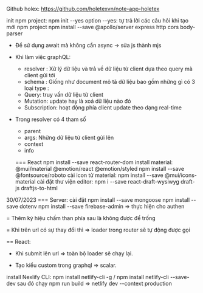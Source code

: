 Github holex:
https://github.com/holetexvn/note-app-holetex

init npm project: npm init --yes
option --yes: tự trả lời các câu hỏi khi tạo mới npm project
npm install --save @apollo/server express http cors body-parser

- Để sử dụng await mà không cần async -> sửa js thành mjs

- Khi làm việc graphQL:

  - resolver : Xử lý dữ liệu và trả về dữ liệu từ client dựa theo query mà client gửi tới
  - schema : Giống như document mô tã dữ liệu bao gồm những gì
    có 3 loại type :

  * Query: truy vấn dữ liệu từ client
  * Mutation: update hay là xoá dữ liệu nào đó
  * Subscription: hoạt động phía client update theo dạng real-time

- Trong resolver có 4 tham số

  - parent
  - args: Những dữ liệu từ client gửi lên
  - context
  - info

  === React
  npm install --save react-router-dom
  install material: @mui/material @emotion/react @emotion/styled
  npm install --save @fontsource/roboto
  cài icon từ material: npm install --save @mui/icons-material
  cài đặt thư viện editor: npm i --save react-draft-wysiwyg draft-js draftjs-to-html

30/07/2023
=== Server: cài đặt
npm install --save mongoose
npm install --save dotenv
npm install --save firebase-admin => thực hiện cho authen

= Thêm ký hiệu chấm than phía sau là không được để trống

= Khi trên url có sự thay đổi thì => loader trong router sẽ tự động được gọi

== React:

- Khi submit lên url => toàn bộ loader sẽ chạy lại.

- Tạo kiểu custom trong graphql => scalar.

install Nexlify CLI:
npm install netlify-cli -g / npm install netlify-cli --save-dev
sau đó chạy npm run build
=> netlify dev --context production
